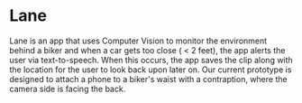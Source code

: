 # Lane
Lane is an app that uses Computer Vision to monitor the environment behind a biker and when a car gets too close ( < 2 feet), the app alerts the user via text-to-speech. When this occurs, the app saves the clip along with the location for the user to look back upon later on. Our current prototype is designed to attach a phone to a biker's waist with a contraption, where the camera side is facing the back. 
